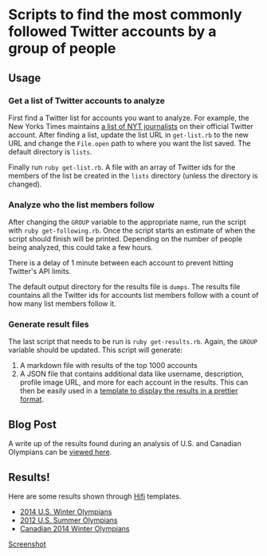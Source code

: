 # Scripts to find the most commonly followed Twitter accounts by a group of people

## Usage

### Get a list of Twitter accounts to analyze

First find a Twitter list for accounts you want to analyze. For example, the New Yorks Times maintains [a list of NYT journalists](https://twitter.com/nytimes/lists/nyt-journalists) on their official Twitter account. After finding a list, update the list URL in `get-list.rb` to the new URL and change the `File.open` path to where you want the list saved. The default directory is `lists`.

Finally run `ruby get-list.rb`. A file with an array of Twitter ids for the members of the list be created in the `lists` directory (unless the directory is changed).

### Analyze who the list members follow

After changing the `GROUP` variable to the appropriate name, run the script with `ruby get-following.rb`. Once the script starts an estimate of when the script should finish will be printed. Depending on the number of people being analyzed, this could take a few hours.

There is a delay of 1 minute between each account to prevent hitting Twitter's API limits.

The default output directory for the results file is `dumps`. The results file countains all the Twitter ids for accounts list members follow with a count of how many list members follow it.

### Generate result files

The last script that needs to be run is `ruby get-results.rb`. Again, the `GROUP` variable should be updated. This script will generate:
1. A markdown file with results of the top 1000 accounts
2. A JSON file that contains additional data like username, description, profile image URL, and more for each account in the results. This can then be easily used in a [template to display the results in a prettier format](http://twitter.newmediacampaigns.com/2014-us-winter-olympians).

## Blog Post

A write up of the results found during an analysis of U.S. and Canadian Olympians can be [viewed here](http://www.newmediacampaigns.com/blog/analyzing-who-olympians-follow-on-twitter).

## Results!

Here are some results shown through [Hifi](http://gethifi.com) templates.

* [2014 U.S. Winter Olympians](http://twitter.newmediacampaigns.com/2014-us-winter-olympians)
* [2012 U.S. Summer Olympians](http://twitter.newmediacampaigns.com/who-the-2012-us-summer-olympians-follow-on-twitter)
* [Canadian 2014 Winter Olympians](http://twitter.newmediacampaigns.com/who-the-canadian-2014-winter-olympians-follow-on-twitter)

[Screenshot](http://i.imgur.com/uZ3njN3.png)